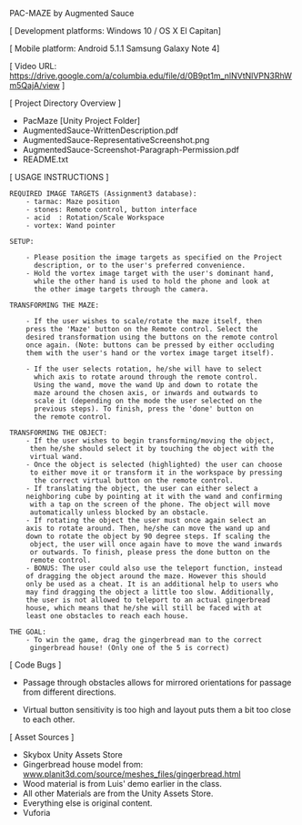 PAC-MAZE by Augmented Sauce

[ Development platforms: Windows 10 / OS X El Capitan]

[ Mobile platform: Android 5.1.1 Samsung Galaxy Note 4]

[ Video URL: https://drive.google.com/a/columbia.edu/file/d/0B9pt1m_nlNVtNlVPN3RhWm5QajA/view ]

[ Project Directory Overview ]

  - PacMaze [Unity Project Folder]
  - AugmentedSauce-WrittenDescription.pdf
  - AugmentedSauce-RepresentativeScreenshot.png
  - AugmentedSauce-Screenshot-Paragraph-Permission.pdf
  - README.txt

[ USAGE INSTRUCTIONS ]

    REQUIRED IMAGE TARGETS (Assignment3 database):
        - tarmac: Maze position
        - stones: Remote control, button interface
        - acid  : Rotation/Scale Workspace
        - vortex: Wand pointer

    SETUP:

        - Please position the image targets as specified on the Project
          description, or to the user's preferred convenience.
        - Hold the vortex image target with the user's dominant hand,
          while the other hand is used to hold the phone and look at
          the other image targets through the camera.

    TRANSFORMING THE MAZE:

        - If the user wishes to scale/rotate the maze itself, then 
        press the 'Maze' button on the Remote control. Select the 
        desired transformation using the buttons on the remote control
        once again. (Note: buttons can be pressed by either occluding
        them with the user's hand or the vortex image target itself). 

        - If the user selects rotation, he/she will have to select 
          which axis to rotate around through the remote control. 
          Using the wand, move the wand Up and down to rotate the 
          maze around the chosen axis, or inwards and outwards to 
          scale it (depending on the mode the user selected on the
          previous steps). To finish, press the 'done' button on 
          the remote control.

    TRANSFORMING THE OBJECT:
        - If the user wishes to begin transforming/moving the object,
         then he/she should select it by touching the object with the 
         virtual wand.
        - Once the object is selected (highlighted) the user can choose
         to either move it or transform it in the workspace by pressing
          the correct virtual button on the remote control.
        - If translating the object, the user can either select a 
        neighboring cube by pointing at it with the wand and confirming
         with a tap on the screen of the phone. The object will move 
         automatically unless blocked by an obstacle.
        - If rotating the object the user must once again select an 
        axis to rotate around. Then, he/she can move the wand up and 
        down to rotate the object by 90 degree steps. If scaling the
         object, the user will once again have to move the wand inwards
         or outwards. To finish, please press the done button on the 
         remote control.
        - BONUS: The user could also use the teleport function, instead 
        of dragging the object around the maze. However this should 
        only be used as a cheat. It is an additional help to users who 
        may find dragging the object a little too slow. Additionally, 
        the user is not allowed to teleport to an actual gingerbread
        house, which means that he/she will still be faced with at 
        least one obstacles to reach each house.

    THE GOAL:
        - To win the game, drag the gingerbread man to the correct
         gingerbread house! (Only one of the 5 is correct)

[ Code Bugs ]

  - Passage through obstacles allows for mirrored orientations
    for passage from different directions.

  - Virtual button sensitivity is too high and layout puts them
    a bit too close to each other.

[ Asset Sources ]

  - Skybox Unity Assets Store
  - Gingerbread house model from:
  	www.planit3d.com/source/meshes_files/gingerbread.html
  - Wood material is from Luis' demo earlier in the class.
  - All other Materials are from the Unity Assets Store.
  - Everything else is original content.
  - Vuforia
